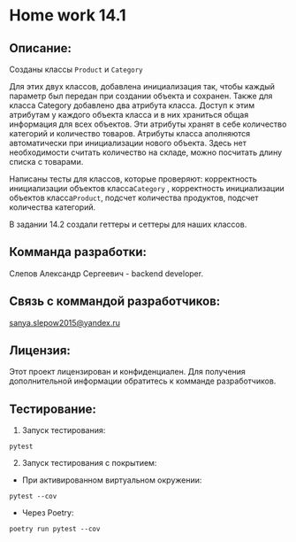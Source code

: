 # Home work 14.1

## Описание:

Созданы классы `Product` и `Category`

Для этих двух классов, добавлена инициализация так, чтобы каждый параметр был передан при создании объекта и сохранен.
Также для класса Category добавлено два атрибута класса. Доступ к этим атрибутам у каждого объекта класса
и в них храниться общая информация для всех объектов. Эти атрибуты хранят в себе количество категорий и количество товаров.
Атрибуты класса аполняются автоматически при инициализации нового объекта. Здесь нет необходимости считать
количество на складе, можно посчитать длину списка с товарами.

Написаны тесты для классов, которые проверяют: корректность инициализации объектов класса`Category`
, корректность инициализации объектов класса`Product`, подсчет количества продуктов, подсчет количества категорий.

В задании 14.2 создали геттеры и сеттеры для наших классов.
## Комманда разработки:

Слепов Александр Сергеевич - backend developer.

## Связь с коммандой разработчиков:

sanya.slepow2015@yandex.ru

## Лицензия:

Этот проект лицензирован и конфиденциален. Для получения дополнительной информации обратитесь к комманде разработчиков.

## Тестирование:

1. Запуск тестирования:
```
pytest
```
2. Запуск тестирования с покрытием:
- При активированном виртуальном окружении:
```
pytest --cov
```
- Через Poetry:
```
poetry run pytest --cov
```